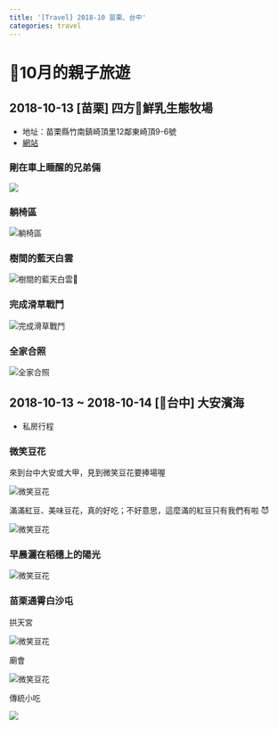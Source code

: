 ```yaml
---
title: '[Travel] 2018-10 苗栗、台中'
categories: travel
---
```


# 10月的親子旅遊

## 2018-10-13 [苗栗] 四方鮮乳生態牧場
* 地址：苗栗縣竹南鎮崎頂里12鄰東崎頂9-6號
* [網站](http://www.fourways.com.tw/ranch1/)


### 剛在車上睡醒的兄弟倆
![](/images/2018/10/travel-2018-10-miaoli-taichung-01.jpg)

### 躺椅區
![躺椅區](/images/2018/10/travel-2018-10-miaoli-taichung-02.jpg)

### 樹間的藍天白雲
![樹間的藍天白雲](/images/2018/10/travel-2018-10-miaoli-taichung-03.jpg)

### 完成滑草戰鬥
![完成滑草戰鬥](/images/2018/10/travel-2018-10-miaoli-taichung-04.jpg)

<!-- ### 滑草
Ready for video -->

### 全家合照
![全家合照](/images/2018/10/travel-2018-10-miaoli-taichung-05.jpg)

## 2018-10-13 ~ 2018-10-14 [台中] 大安濱海
* 私房行程

### 微笑豆花

來到台中大安或大甲，見到微笑豆花要捧場喔

![微笑豆花](/images/2018/10/travel-2018-10-miaoli-taichung-06.jpg)

滿滿紅豆、美味豆花，真的好吃；不好意思，這麼滿的紅豆只有我們有啦 😈

![微笑豆花](/images/2018/10/travel-2018-10-miaoli-taichung-07.jpg)

### 早晨灑在稻穗上的陽光
![微笑豆花](/images/2018/10/travel-2018-10-miaoli-taichung-08.jpg)

### 苗栗通霄白沙屯
拱天宮

![微笑豆花](/images/2018/10/travel-2018-10-miaoli-taichung-09.jpg)

廟會

![微笑豆花](/images/2018/10/travel-2018-10-miaoli-taichung-10.jpg)

傳統小吃

![](/images/2018/10/travel-2018-10-miaoli-taichung-11.jpg)
